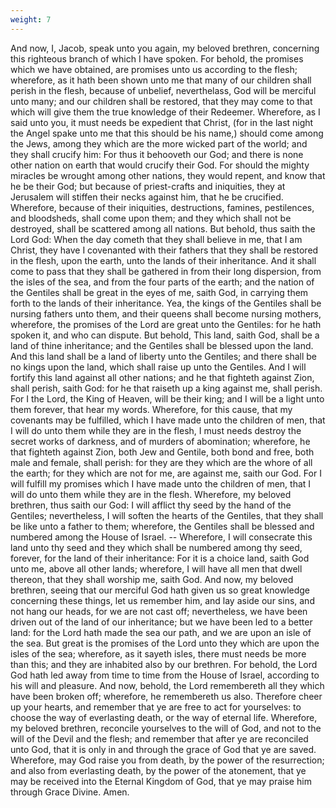 ```yaml
---
weight: 7
---
```

And now, I, Jacob, speak unto you again, my beloved brethren, concerning this righteous branch of which I have spoken.  For behold, the promises which we have obtained, are promises unto us according to the flesh; wherefore, as it hath been shown unto me that many of our children shall perish in the flesh, because of unbelief, neverthelass, God will be merciful unto many; and our children shall be restored, that they may come to that which will give them the true knowledge of their Redeemer. Wherefore, as I said unto you, it must needs be expedient that Christ, (for in the last night the Angel spake unto me that this should be his name,) should come among the Jews, among they which are the more wicked part of the world; and they shall crucify him: For thus it behooveth our God; and there is none other nation on earth that would crucify their God. For should the mighty miracles be wrought among other nations, they would repent, and know that he be their God; but because of priest-crafts and iniquities, they at Jerusalem will stiffen their necks against him, that he be crucified. Wherefore, because of their iniquities, destructions, famines, pestilences, and bloodsheds, shall come upon them; and they which shall not be destroyed, shall be scattered among all nations. But behold, thus saith the Lord God: When the day cometh that they shall believe in me, that I am Christ, they have I covenanted with their fathers that they shall be restored in the flesh, upon the earth, unto the lands of their inheritance. And it shall come to pass that they shall be gathered in from their long dispersion, from the isles of the sea, and from the four parts of the earth; and the nation of the Gentiles shall be great in the eyes of me, saith God, in carrying them forth to the lands of their inheritance. Yea, the kings of the Gentiles shall be nursing fathers unto them, and their queens shall become nursing mothers, wherefore, the promises of the Lord are great unto the Gentiles: for he hath spoken it, and who can dispute. But behold, This land, saith God, shall be a land of thine inheritance; and the Gentiles shall be blessed upon the land. And this land shall be a land of liberty unto the Gentiles; and there shall be no kings upon the land, which shall raise up unto the Gentiles. And I will fortify this land against all other nations; and he that fighteth against Zion, shall perish, saith God: for he that raiseth up a king against me, shall perish. For I the Lord, the King of Heaven, will be their king; and I will be a light unto them forever, that hear my words. Wherefore, for this cause, that my covenants may be fulfilled, which I have made unto the children of men, that  I will do unto them while they are in the flesh, I must needs destroy the secret works of darkness, and of murders of abomination; wherefore, he that fighteth against Zion, both Jew and Gentile, both bond and free, both male and female, shall perish: for they are they which are the whore of all the earth; for they which are not for me, are against me, saith our God. For I will fulfill my promises which I have made unto the children of men, that I will do unto them while they are in the flesh. Wherefore, my beloved brethren, thus saith our God: I will afflict thy seed by the hand of the Gentiles; nevertheless, I will soften the hearts of the Gentiles, that they shall be like unto a father to them; wherefore, the Gentiles shall be blessed and numbered among the House of Israel. -- Wherefore, I will consecrate this land unto thy seed and they which shall be numbered among thy seed, forever, for the land of their inheritance: For it is a choice land, saith God unto me, above all other lands; wherefore, I will have all men that dwell thereon, that they shall worship me, saith God. And now, my beloved brethren, seeing that our merciful God hath given us so great knowledge concerning these things, let us remember him, and lay aside our sins, and not hang our heads, for we are not cast off; nevertheless, we have been driven out of the land of our inheritance; but we have been led to a better land: for the Lord hath made the sea our path, and we are upon an isle of the sea. But great is the promises of the Lord unto they which are upon the isles of the sea; wherefore, as it sayeth isles, there must needs be more than this; and they are inhabited also by our brethren. For behold, the Lord God hath led away from time to time from the House of Israel, according to his will and pleasure. And now, behold, the Lord remembereth all they which have been broken off; wherefore, he remembereth us also. Therefore cheer up your hearts, and remember that ye are free to act for yourselves: to choose the way of everlasting death, or the way of eternal life. Wherefore, my beloved brethren, reconcile yourselves to the will of God, and not to the will of the Devil and the flesh; and remember that after ye are reconciled unto God, that it is only in and through the grace of God that ye are saved. Wherefore, may God raise you from death, by the power of the resurrection; and also from everlasting death, by the power of the atonement, that ye may be received into the Eternal Kingdom of God, that ye may praise him through Grace Divine. Amen.